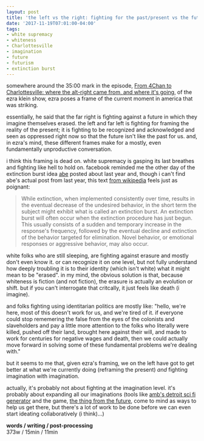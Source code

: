```yaml
---
layout: post
title: 'the left vs the right: fighting for the past/present vs the future'
date: '2017-11-19T07:01:00-04:00'
tags:
- white supremacy
- whiteness
- Charlottesville
- imagination
- future
- futurism
- extinction burst
--- 
```


somewhere around the 35:00 mark in the episode, [From 4Chan to Charlottesville: where the alt-right came from, and where it's going](https://player.fm/series/the-ezra-klein-show/from-4chan-to-charlottesville-where-the-alt-right-came-from-and-where-its-going), of the ezra klein show, ezra poses a frame of the current moment in america that was striking. 

essentially, he said that the far right is fighting against a future in which they imagine themselves erased. the left and far left is fighting for framing the reality of the present; it is fighting to be recognized and acknowledged and seen as oppressed right now so that the future isn't like the past for us. and, in ezra's mind, these different frames make for a mostly, even fundamentally unproductive conversation. 

i think this framing is dead on. white supremacy is gasping its last breathes and fighting like hell to hold on. facebook reminded me the other day of the extinction burst idea [abe](http://www.risksomething.org/about.html) posted about last year and, though i can't find abe's actual post from last year, this text [from wikipedia](https://en.wikipedia.org/wiki/Extinction_(psychology)#Burst) feels just as poignant: 

> While extinction, when implemented consistently over time, results in the eventual decrease of the undesired behavior, in the short term the subject might exhibit what is called an extinction burst. An extinction burst will often occur when the extinction procedure has just begun. This usually consists of a sudden and temporary increase in the response's frequency, followed by the eventual decline and extinction of the behavior targeted for elimination. Novel behavior, or emotional responses or aggressive behavior, may also occur.

white folks who are still sleeping, are fighting against erasure and mostly don't even know it. or can recognize it on one level, but not fully understand how deeply troubling it is to their identity (which isn't white) what it might mean to be "erased". in my mind, the obvious solution is that, because whiteness is fiction (and not fiction), the erasure is actually an evolution or shift. but if you can't interrogate that critcally, it just feels like death (i imagine). 

and folks fighting using identitarian politics are mostly like: "hello, we're here, most of this doesn't work for us, and we're tired of it. if everyone could stop rememering the false from the eyes of the colonists and slaveholders and pay a little more attention to the folks who literally were killed, pushed off their land, brought here against their will, and made to work for centuries for negative wages and death, then we could actually move forward in solving some of these fundamental problems we're dealing with." 

but it seems to me that, given ezra's framing, we on the left have got to get better at what we're currently doing (reframing the present) *and* fighting imagination with imagination. 

actually, it's probably not about fighting at the imagination level. it's probably about expanding all our imaginations (tools like [amb's detroit sci fi generator](https://detroitscifigenerator.wordpress.com/) and the game, [the thing from the future](http://situationlab.org/project/the-thing-from-the-future/), come to mind as ways to help us get there, but there's a lot of work to be done before we can even start ideating collaboratively (i think)...) 

<!-- hyperlink bank -->


<!-- &#042; = asterisk -->
<!-- &#039; = single quote '-->

**words / writing / post-processing**  
373w / 15min / 11min